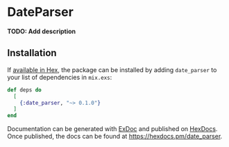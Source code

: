 # DateParser

**TODO: Add description**

## Installation

If [available in Hex](https://hex.pm/docs/publish), the package can be installed
by adding `date_parser` to your list of dependencies in `mix.exs`:

```elixir
def deps do
  [
    {:date_parser, "~> 0.1.0"}
  ]
end
```

Documentation can be generated with [ExDoc](https://github.com/elixir-lang/ex_doc)
and published on [HexDocs](https://hexdocs.pm). Once published, the docs can
be found at <https://hexdocs.pm/date_parser>.

